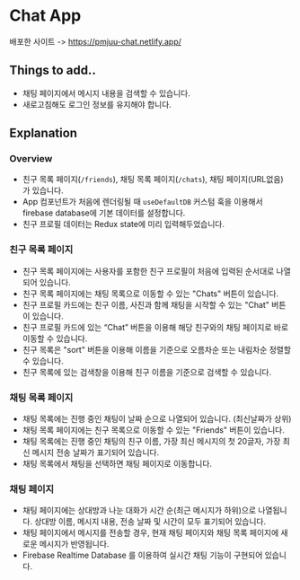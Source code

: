 # Chat App
배포한 사이트 -> https://pmjuu-chat.netlify.app/

## Things to add..
- 채팅 페이지에서 메시지 내용을 검색할 수 있습니다.
- 새로고침해도 로그인 정보를 유지해야 합니다.

## Explanation
### Overview
- 친구 목록 페이지(`/friends`), 채팅 목록 페이지(`/chats`), 채팅 페이지(URL없음) 가 있습니다.
- App 컴포넌트가 처음에 렌더링될 때 `useDefaultDB` 커스텀 훅을 이용해서 firebase database에 기본 데이터를 설정합니다.
- 친구 프로필 데이터는 Redux state에 미리 입력해두었습니다.

### 친구 목록 페이지
- 친구 목록 페이지에는 사용자를 포함한 친구 프로필이 처음에 입력된 순서대로 나열되어 있습니다.
- 친구 목록 페이지에는 채팅 목록으로 이동할 수 있는 "Chats" 버튼이 있습니다.
- 친구 프로필 카드에는 친구 이름, 사진과 함께 채팅을 시작할 수 있는 "Chat" 버튼이 있습니다.
- 친구 프로필 카드에 있는 “Chat” 버튼을 이용해 해당 친구와의 채팅 페이지로 바로 이동할 수 있습니다.
- 친구 목록은 "sort" 버튼을 이용해 이름을 기준으로 오름차순 또는 내림차순 정렬할 수 있습니다.
- 친구 목록에 있는 검색창을 이용해 친구 이름을 기준으로 검색할 수 있습니다.

### 채팅 목록 페이지
- 채팅 목록에는 진행 중인 채팅이 날짜 순으로 나열되어 있습니다. (최신날짜가 상위)
- 채팅 목록 페이지에는 친구 목록으로 이동할 수 있는 "Friends" 버튼이 있습니다.
- 채팅 목록에는 진행 중인 채팅의 친구 이름, 가장 최신 메시지의 첫 20글자, 가장 최신 메시지 전송 날짜가 표기되어 있습니다.
- 채팅 목록에서 채팅을 선택하면 채팅 페이지로 이동합니다.

### 채팅 페이지
- 채팅 페이지에는 상대방과 나눈 대화가 시간 순(최근 메시지가 하위)으로 나열됩니다. 상대방 이름, 메시지 내용, 전송 날짜 및 시간이 모두 표기되어 있습니다.
- 채팅 페이지에서 메시지를 전송할 경우, 현재 채팅 페이지와 채팅 목록 페이지에 새로운 메시지가 반영됩니다.
- Firebase Realtime Database 를 이용하여 실시간 채팅 기능이 구현되어 있습니다.

